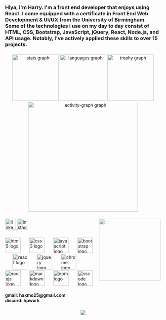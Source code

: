 <h3 align="left">Hiya, i'm Harry. I'm a front end developer that enjoys using React. I come equipped with a certificate in Front End Web Development & UI/UX from the University of Birmingham. Some of the technologies i use on my day to day consist of HTML, CSS, Bootstrap, JavaScript, jQuery, React, Node.js, and API usage. Notably, I've actively applied these skills to over 15 projects.</h3>

###

<div align="center">
  <img src="https://github-readme-stats.vercel.app/api?username=hpro97&hide_title=false&hide_rank=false&show_icons=true&include_all_commits=true&count_private=true&disable_animations=false&theme=dracula&locale=en&hide_border=false" height="150" alt="stats graph"  />
  <img src="https://github-readme-stats.vercel.app/api/top-langs?username=hpro97&locale=en&hide_title=false&layout=compact&card_width=320&langs_count=5&theme=dracula&hide_border=false" height="150" alt="languages graph"  />
  <img src="https://github-profile-trophy.vercel.app?username=hpro97&column=4&row=2&theme=dracula" height="150" alt="trophy graph"  />
  <img src="https://github-readme-activity-graph.vercel.app/graph?username=hpro97&theme=dracula&area=false" height="356" alt="activity-graph graph"  />
</div>

###

<img align="right" height="200" src="https://media.licdn.com/dms/image/D4E35AQGHk6DpjfXojQ/profile-framedphoto-shrink_200_200/0/1709765190058?e=1710864000&v=beta&t=kDdu1lYwFEDfWsq_7IHrh3AeMuw6JxvfpFIw8s2Hfi8"  />

###

<div align="left">
  <a href="https://www.linkedin.com/in/harryprobert/" target="_blank">
    <img src="https://img.shields.io/static/v1?message=LinkedIn&logo=linkedin&label=&color=0077B5&logoColor=white&labelColor=&style=for-the-badge" height="35" alt="linkedin logo"  />
  </a>
  <!---
  <a href="haxmo25@gmail.com" target="_blank">
    <img src="https://img.shields.io/static/v1?message=Gmail&logo=gmail&label=&color=D14836&logoColor=white&labelColor=&style=for-the-badge" height="35" alt="gmail logo"  />
  </a>
  <a href="hpwork" target="_blank">
    <img src="https://img.shields.io/static/v1?message=Discord&logo=discord&label=&color=7289DA&logoColor=white&labelColor=&style=for-the-badge" height="35" alt="discord logo"  />
  </a>
  -->
  <a href="https://www.instagram.com/filthyflasher/?hl=en" target="_blank">
    <img src="https://img.shields.io/static/v1?message=Instagram&logo=instagram&label=&color=E4405F&logoColor=white&labelColor=&style=for-the-badge" height="35" alt="instagram logo"  />
  </a>
</div>

###

<div align="left">
  <img src="https://cdn.jsdelivr.net/gh/devicons/devicon/icons/html5/html5-original.svg" height="50" alt="html5 logo"  />
  <img width="20" />
  <img src="https://cdn.jsdelivr.net/gh/devicons/devicon/icons/css3/css3-original.svg" height="50" alt="css3 logo"  />
  <img width="20" />
  <img src="https://cdn.jsdelivr.net/gh/devicons/devicon/icons/javascript/javascript-original.svg" height="50" alt="javascript logo"  />
  <img width="20" />
  <img src="https://cdn.jsdelivr.net/gh/devicons/devicon/icons/bootstrap/bootstrap-original.svg" height="50" alt="bootstrap logo"  />
  <img width="20" />
  <img src="https://cdn.jsdelivr.net/gh/devicons/devicon/icons/react/react-original.svg" height="50" alt="react logo"  />
  <img width="20" />
  <img src="https://cdn.jsdelivr.net/gh/devicons/devicon/icons/jquery/jquery-original.svg" height="50" alt="jquery logo"  />
  <img width="20" />
  <img src="https://cdn.jsdelivr.net/gh/devicons/devicon/icons/chrome/chrome-original.svg" height="50" alt="chrome logo"  />
  <img width="20" />
  <img src="https://cdn.jsdelivr.net/gh/devicons/devicon/icons/nodejs/nodejs-original.svg" height="50" alt="nodejs logo"  />
  <img width="20" />
  <img src="https://cdn.jsdelivr.net/gh/devicons/devicon/icons/markdown/markdown-original.svg" height="50" alt="markdown logo"  />
  <img width="20" />
  <img src="https://cdn.jsdelivr.net/gh/devicons/devicon/icons/npm/npm-original-wordmark.svg" height="50" alt="npm logo"  />
  <img width="20" />
  <img src="https://cdn.jsdelivr.net/gh/devicons/devicon/icons/vscode/vscode-original.svg" height="50" alt="vscode logo"  />
</div>

<h4 align="left">
  gmail: haxmo25@gmail.com
  <br>
  discord: hpwork
</h4>

<!---
###

<br clear="both">

<img src="https://raw.githubusercontent.com/hpro97/hpro97/output/snake.svg" alt="Snake animation" />
-->
###

<div align="center">
  <img src="https://profile-counter.glitch.me/hpro97/count.svg?"  />
</div>

###
